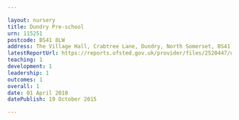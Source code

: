 ```yaml
---

layout: nursery
title: Dundry Pre-school
urn: 115251
postcode: BS41 8LW
address: The Village Hall, Crabtree Lane, Dundry, North Somerset, BS41 8LW
latestReportUrl: https://reports.ofsted.gov.uk/provider/files/2520447/urn/115251.pdf
teaching: 1
development: 1
leadership: 1
outcomes: 1
overall: 1
date: 01 April 2018 
datePublish: 19 October 2015

---
```

